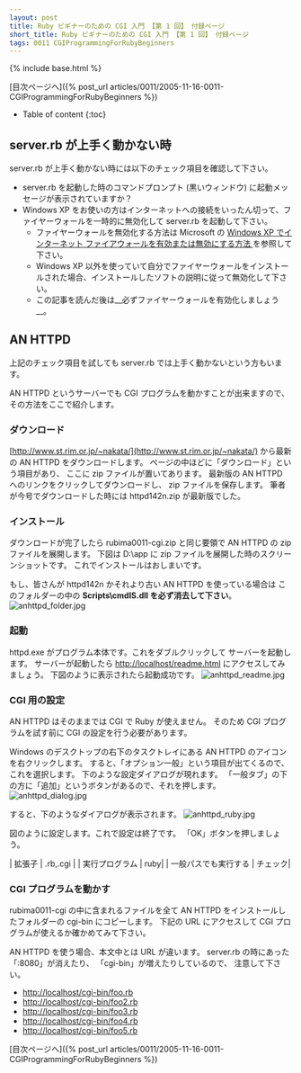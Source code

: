 ```yaml
---
layout: post
title: Ruby ビギナーのための CGI 入門 【第 1 回】 付録ページ
short_title: Ruby ビギナーのための CGI 入門 【第 1 回】 付録ページ
tags: 0011 CGIProgrammingForRubyBeginners
---
```

{% include base.html %}


[目次ページへ]({% post_url articles/0011/2005-11-16-0011-CGIProgrammingForRubyBeginners %})

* Table of content
{:toc}


## server.rb が上手く動かない時

server.rb が上手く動かない時には以下のチェック項目を確認して下さい。

* server.rb を起動した時のコマンドプロンプト (黒いウィンドウ) に起動メッセージが表示されていますか？
* Windows XP をお使いの方はインターネットへの接続をいったん切って、ファイヤーウォールを一時的に無効化して server.rb を起動して下さい。
  * ファイヤーウォールを無効化する方法は Microsoft の [Windows XP でインターネット ファイアウォールを有効または無効にする方法 ](http://support.microsoft.com/default.aspx?scid=kb;ja;283673) を参照して下さい。
  * Windows XP 以外を使っていて自分でファイヤーウォールをインストールされた場合、インストールしたソフトの説明に従って無効化して下さい。
  * この記事を読んだ後は__必ずファイヤーウォールを有効化しましょう__。


## AN HTTPD

上記のチェック項目を試しても server.rb では上手く動かないという方もいます。

AN HTTPD というサーバーでも CGI プログラムを動かすことが出来ますので、
その方法をここで紹介します。

### ダウンロード

[http://www.st.rim.or.jp/~nakata/](http://www.st.rim.or.jp/~nakata/)
から最新の AN HTTPD をダウンロードします。
ページの中ほどに「ダウンロード」という項目があり、
ここに zip ファイルが置いてあります。
最新版の AN HTTPD へのリンクをクリックしてダウンロードし、
zip ファイルを保存します。
筆者が今号でダウンロードした時には httpd142n.zip が最新版でした。

### インストール

ダウンロードが完了したら rubima0011-cgi.zip と同じ要領で
AN HTTPD の zip ファイルを展開します。
下図は D:\app に zip ファイルを展開した時のスクリーンショットです。
これでインストールはおしまいです。

もし、皆さんが httpd142n かそれより古い AN HTTPD を使っている場合は
このフォルダーの中の __Scripts\cmdIS.dll を必ず消去して下さい__。 
![anhttpd_folder.jpg]({{site.baseurl}}/images/0011-CGIProgrammingForRubyBeginners-Appendix/anhttpd_folder.jpg)

### 起動

httpd.exe がプログラム本体です。これをダブルクリックして
サーバーを起動します。
サーバーが起動したら [http://localhost/readme.html](http://localhost/readme.html) にアクセスしてみましょう。
下図のように表示されたら起動成功です。
![anhttpd_readme.jpg]({{site.baseurl}}/images/0011-CGIProgrammingForRubyBeginners-Appendix/anhttpd_readme.jpg)

### CGI 用の設定

AN HTTPD はそのままでは CGI で Ruby が使えません。
そのため CGI プログラムを試す前に CGI の設定を行う必要があります。

Windows のデスクトップの右下のタスクトレイにある AN HTTPD のアイコンを右クリックします。
すると、「オプション一般」という項目が出てくるので、これを選択します。
下のような設定ダイアログが現れます。
「一般タブ」の下の方に「追加」というボタンがあるので、それを押します。
![anhttpd_dialog.jpg]({{site.baseurl}}/images/0011-CGIProgrammingForRubyBeginners-Appendix/anhttpd_dialog.jpg)

すると、下のようなダイアログが表示されます。
![anhttpd_ruby.jpg]({{site.baseurl}}/images/0011-CGIProgrammingForRubyBeginners-Appendix/anhttpd_ruby.jpg)

図のように設定します。これで設定は終了です。
「OK」ボタンを押しましょう。

|  拡張子 |  .rb,.cgi |
|  実行プログラム |  ruby|
|  一般パスでも実行する |  チェック|


### CGI プログラムを動かす

rubima0011-cgi の中に含まれるファイルを全て
AN HTTPD をインストールしたフォルダーの cgi-bin にコピーします。
下記の URL にアクセスして CGI プログラムが使えるか確かめてみて下さい。

AN HTTPD を使う場合、本文中とは URL が違います。
server.rb の時にあった「:8080」が消えたり、
「cgi-bin」が増えたりしているので、
注意して下さい。

* [http://localhost/cgi-bin/foo.rb](http://localhost/cgi-bin/foo.rb)
* [http://localhost/cgi-bin/foo2.rb](http://localhost/cgi-bin/foo2.rb)
* [http://localhost/cgi-bin/foo3.rb](http://localhost/cgi-bin/foo3.rb)
* [http://localhost/cgi-bin/foo4.rb](http://localhost/cgi-bin/foo4.rb)
* [http://localhost/cgi-bin/foo5.rb](http://localhost/cgi-bin/foo5.rb)


[目次ページへ]({% post_url articles/0011/2005-11-16-0011-CGIProgrammingForRubyBeginners %})


